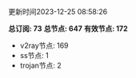 更新时间2023-12-25 08:58:26

**总订阅: 73**
**总节点: 647**
**有效节点: 172**
- v2ray节点: 169
- ss节点: 1
- trojan节点: 2
